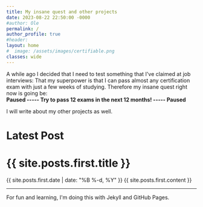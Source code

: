 ```yaml
---
title: My insane quest and other projects
date: 2023-08-22 22:50:00 -0000
#author: Ole
permalink: /
author_profile: true
#header:
layout: home
#  image: /assets/images/certifiable.png
classes: wide
---
```


A while ago I decided that I need to test something that I've claimed at job interviews:
That my superpower is that I can pass almost any certification exam with just a few weeks of studying.
Therefore my insane quest right now is going be:  
**Paused ----- Try to pass 12 exams in the next 12 months! ----- Paused**

I will write about my other projects as well.



<h1>Latest Post</h1>
    
<h1>{{ site.posts.first.title }}</h1>
{{ site.posts.first.date | date: "%B %-d, %Y" }}
{{ site.posts.first.content }}

------
For fun and learning, I'm doing this with Jekyll and GitHub Pages.
